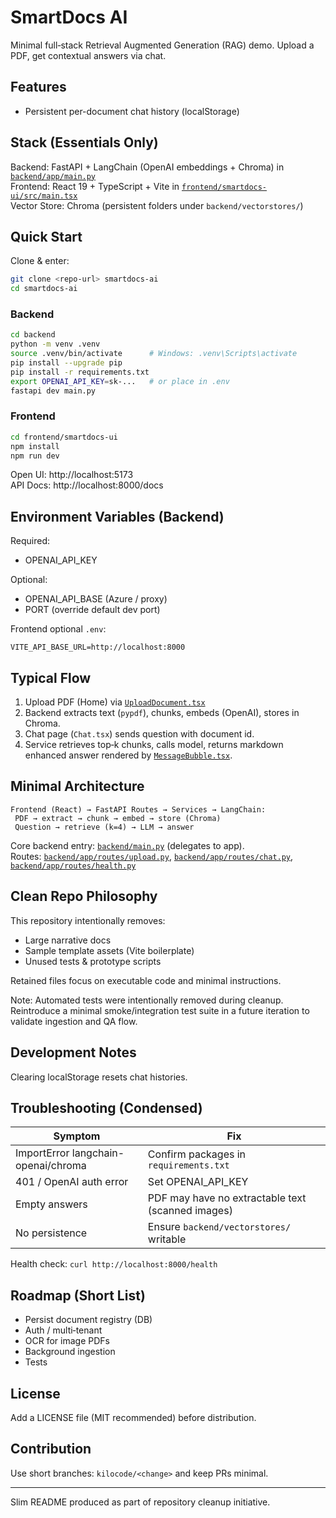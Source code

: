 # SmartDocs AI

Minimal full‑stack Retrieval Augmented Generation (RAG) demo.
Upload a PDF, get contextual answers via chat.

## Features
- Persistent per-document chat history (localStorage)

## Stack (Essentials Only)
Backend: FastAPI + LangChain (OpenAI embeddings + Chroma) in [`backend/app/main.py`](backend/app/main.py:1)  
Frontend: React 19 + TypeScript + Vite in [`frontend/smartdocs-ui/src/main.tsx`](frontend/smartdocs-ui/src/main.tsx:1)  
Vector Store: Chroma (persistent folders under `backend/vectorstores/`)

## Quick Start

Clone & enter:
```bash
git clone <repo-url> smartdocs-ai
cd smartdocs-ai
```

### Backend
```bash
cd backend
python -m venv .venv
source .venv/bin/activate      # Windows: .venv\Scripts\activate
pip install --upgrade pip
pip install -r requirements.txt
export OPENAI_API_KEY=sk-...   # or place in .env
fastapi dev main.py
```

### Frontend
```bash
cd frontend/smartdocs-ui
npm install
npm run dev
```

Open UI: http://localhost:5173  
API Docs: http://localhost:8000/docs

## Environment Variables (Backend)
Required:
- OPENAI_API_KEY

Optional:
- OPENAI_API_BASE (Azure / proxy)
- PORT (override default dev port)

Frontend optional `.env`:
```
VITE_API_BASE_URL=http://localhost:8000
```

## Typical Flow
1. Upload PDF (Home) via [`UploadDocument.tsx`](frontend/smartdocs-ui/src/components/UploadDocument.tsx:1)  
2. Backend extracts text (`pypdf`), chunks, embeds (OpenAI), stores in Chroma.  
3. Chat page (`Chat.tsx`) sends question with document id.  
4. Service retrieves top‑k chunks, calls model, returns markdown enhanced answer rendered by [`MessageBubble.tsx`](frontend/smartdocs-ui/src/components/MessageBubble.tsx:1).  

## Minimal Architecture
```
Frontend (React) → FastAPI Routes → Services → LangChain:
 PDF → extract → chunk → embed → store (Chroma)
 Question → retrieve (k=4) → LLM → answer
```

Core backend entry: [`backend/main.py`](backend/main.py:1) (delegates to app).  
Routes: [`backend/app/routes/upload.py`](backend/app/routes/upload.py:1), [`backend/app/routes/chat.py`](backend/app/routes/chat.py:1), [`backend/app/routes/health.py`](backend/app/routes/health.py:1)

## Clean Repo Philosophy
This repository intentionally removes:
- Large narrative docs
- Sample template assets (Vite boilerplate)
- Unused tests & prototype scripts

Retained files focus on executable code and minimal instructions.

Note: Automated tests were intentionally removed during cleanup. Reintroduce a minimal smoke/integration test suite in a future iteration to validate ingestion and QA flow.

## Development Notes
Clearing localStorage resets chat histories.

## Troubleshooting (Condensed)
| Symptom | Fix |
|--------|-----|
| ImportError langchain-openai/chroma | Confirm packages in `requirements.txt` |
| 401 / OpenAI auth error | Set OPENAI_API_KEY |
| Empty answers | PDF may have no extractable text (scanned images) |
| No persistence | Ensure `backend/vectorstores/` writable |

Health check: `curl http://localhost:8000/health`

## Roadmap (Short List)
- Persist document registry (DB)
- Auth / multi‑tenant
- OCR for image PDFs
- Background ingestion
- Tests

## License
Add a LICENSE file (MIT recommended) before distribution.

## Contribution
Use short branches: `kilocode/<change>` and keep PRs minimal.

---
Slim README produced as part of repository cleanup initiative.
